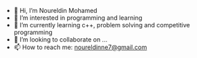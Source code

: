 - 👋 Hi, I’m Noureldin Mohamed
- 👀 I’m interested in programming and learning
- 🌱 I’m currently learning c++, problem solving and competitive programming
- 💞️ I’m looking to collaborate on ...
- 📫 How to reach me: noureldinne7@gmail.com


<!---
noureldinmohamed1/noureldinmohamed1 is a ✨ special ✨ repository because its `README.md` (this file) appears on your GitHub profile.
You can click the Preview link to take a look at your changes.
--->
